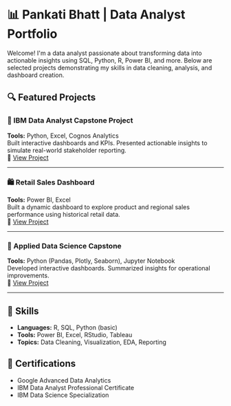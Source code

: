 # 📊 Pankati Bhatt | Data Analyst Portfolio

Welcome! I'm a data analyst passionate about transforming data into actionable insights using SQL, Python, R, Power BI, and more. Below are selected projects demonstrating my skills in data cleaning, analysis, and dashboard creation.

## 🔍 Featured Projects

### 🔌 IBM Data Analyst Capstone Project
**Tools:** Python, Excel, Cognos Analytics  
Built interactive dashboards and KPIs. Presented actionable insights to simulate real-world stakeholder reporting.  
🔗 [View Project](https://github.com/Pankati/Data-Analyst-Capstone)

---

### 🛍️ Retail Sales Dashboard
**Tools:** Power BI, Excel  
Built a dynamic dashboard to explore product and regional sales performance using historical retail data.  
🔗 [View Project](./projects/retail-sales-dashboard)

---

### 🎵 Applied Data Science Capstone 
**Tools:** Python (Pandas, Plotly, Seaborn), Jupyter Notebook  
Developed interactive dashboards. Summarized insights for operational improvements.  
🔗 [View Project](https://github.com/Pankati/Capstone)

---

## 🧰 Skills

- **Languages:** R, SQL, Python (basic)
- **Tools:** Power BI, Excel, RStudio, Tableau
- **Topics:** Data Cleaning, Visualization, EDA, Reporting

## 📜 Certifications

- Google Advanced Data Analytics
- IBM Data Analyst Professional Certificate
- IBM Data Science Specialization
